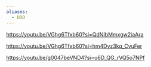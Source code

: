 ```yaml
---
aliases:
  - DDD
---
```

https://youtu.be/VGhg6Tfxb60?si=QdNIbMmxgw2jaAra

https://youtu.be/VGhg6Tfxb60?si=hm4Dyz3kq_CvuFer

https://youtu.be/g0047beVND4?si=u6D_QG_rVQ5o7NPf